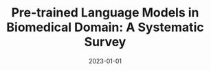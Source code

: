 ---
title: "Pre-trained Language Models in Biomedical Domain: A Systematic Survey"

collection: publications
pubsource: journal
permalink: /publication/2023-01-01-Pre-trained-Language-Models-in-Biomedical-Domain-A-Systematic-Survey
date: 2023-01-01
venue: 'Computing Surveys'
paperurl: 'https://arxiv.org/pdf/2110.05006.pdf'
citation: ' Benyou Wang,  Qianqian Xie,  <b>Jiahuan Pei*</b>,  Prayag Tiwari,  Zhao Li,  Jie Fu, &quot;Pre-trained Language Models in Biomedical Domain: A Systematic Survey.&quot; Computing Surveys, 2023.'
---